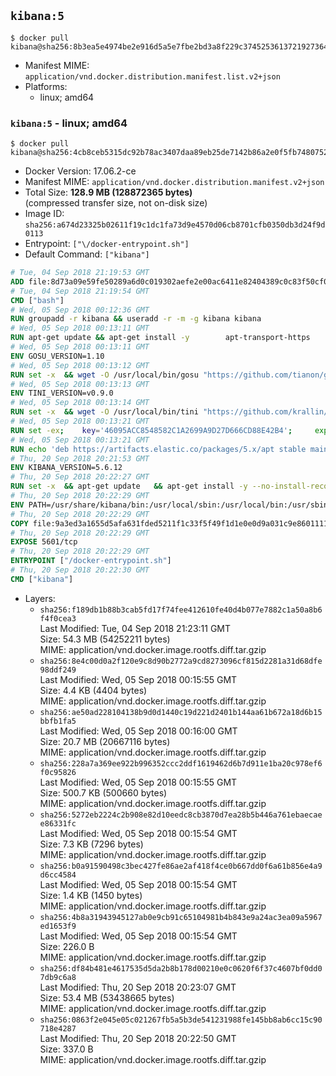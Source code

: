 ## `kibana:5`

```console
$ docker pull kibana@sha256:8b3ea5e4974be2e916d5a5e7fbe2bd3a8f229c374525361372192736459083f9
```

-	Manifest MIME: `application/vnd.docker.distribution.manifest.list.v2+json`
-	Platforms:
	-	linux; amd64

### `kibana:5` - linux; amd64

```console
$ docker pull kibana@sha256:4cb8ceb5315dc92b78ac3407daa89eb25de7142b86a2e0f5fb74807523c41e8e
```

-	Docker Version: 17.06.2-ce
-	Manifest MIME: `application/vnd.docker.distribution.manifest.v2+json`
-	Total Size: **128.9 MB (128872365 bytes)**  
	(compressed transfer size, not on-disk size)
-	Image ID: `sha256:a674d23325b02611f19c1dc1fa73d9e4570d06cb8701cfb0350db3d24f9d0113`
-	Entrypoint: `["\/docker-entrypoint.sh"]`
-	Default Command: `["kibana"]`

```dockerfile
# Tue, 04 Sep 2018 21:19:53 GMT
ADD file:8d73a09e59fe50289a6d0c019302aefe2e00ac6411e82404389c0c83f50cf08a in / 
# Tue, 04 Sep 2018 21:19:54 GMT
CMD ["bash"]
# Wed, 05 Sep 2018 00:12:36 GMT
RUN groupadd -r kibana && useradd -r -m -g kibana kibana
# Wed, 05 Sep 2018 00:13:11 GMT
RUN apt-get update && apt-get install -y 		apt-transport-https 		ca-certificates 		wget 		libfontconfig 		libfreetype6 	--no-install-recommends && rm -rf /var/lib/apt/lists/*
# Wed, 05 Sep 2018 00:13:11 GMT
ENV GOSU_VERSION=1.10
# Wed, 05 Sep 2018 00:13:12 GMT
RUN set -x 	&& wget -O /usr/local/bin/gosu "https://github.com/tianon/gosu/releases/download/$GOSU_VERSION/gosu-$(dpkg --print-architecture)" 	&& wget -O /usr/local/bin/gosu.asc "https://github.com/tianon/gosu/releases/download/$GOSU_VERSION/gosu-$(dpkg --print-architecture).asc" 	&& export GNUPGHOME="$(mktemp -d)" 	&& gpg --keyserver ha.pool.sks-keyservers.net --recv-keys B42F6819007F00F88E364FD4036A9C25BF357DD4 	&& gpg --batch --verify /usr/local/bin/gosu.asc /usr/local/bin/gosu 	&& rm -rf "$GNUPGHOME" /usr/local/bin/gosu.asc 	&& chmod +x /usr/local/bin/gosu 	&& gosu nobody true
# Wed, 05 Sep 2018 00:13:13 GMT
ENV TINI_VERSION=v0.9.0
# Wed, 05 Sep 2018 00:13:14 GMT
RUN set -x 	&& wget -O /usr/local/bin/tini "https://github.com/krallin/tini/releases/download/$TINI_VERSION/tini" 	&& wget -O /usr/local/bin/tini.asc "https://github.com/krallin/tini/releases/download/$TINI_VERSION/tini.asc" 	&& export GNUPGHOME="$(mktemp -d)" 	&& gpg --keyserver ha.pool.sks-keyservers.net --recv-keys 6380DC428747F6C393FEACA59A84159D7001A4E5 	&& gpg --batch --verify /usr/local/bin/tini.asc /usr/local/bin/tini 	&& rm -rf "$GNUPGHOME" /usr/local/bin/tini.asc 	&& chmod +x /usr/local/bin/tini 	&& tini -h
# Wed, 05 Sep 2018 00:13:21 GMT
RUN set -ex; 	key='46095ACC8548582C1A2699A9D27D666CD88E42B4'; 	export GNUPGHOME="$(mktemp -d)"; 	gpg --keyserver ha.pool.sks-keyservers.net --recv-keys "$key"; 	gpg --export "$key" > /etc/apt/trusted.gpg.d/elastic.gpg; 	rm -rf "$GNUPGHOME"; 	apt-key list
# Wed, 05 Sep 2018 00:13:21 GMT
RUN echo 'deb https://artifacts.elastic.co/packages/5.x/apt stable main' > /etc/apt/sources.list.d/kibana.list
# Thu, 20 Sep 2018 20:21:53 GMT
ENV KIBANA_VERSION=5.6.12
# Thu, 20 Sep 2018 20:22:27 GMT
RUN set -x 	&& apt-get update 	&& apt-get install -y --no-install-recommends kibana=$KIBANA_VERSION 	&& rm -rf /var/lib/apt/lists/* 		&& sed -ri "s!^(\#\s*)?(server\.host:).*!\2 '0.0.0.0'!" /etc/kibana/kibana.yml 	&& grep -q "^server\.host: '0.0.0.0'\$" /etc/kibana/kibana.yml 		&& sed -ri "s!^(\#\s*)?(elasticsearch\.url:).*!\2 'http://elasticsearch:9200'!" /etc/kibana/kibana.yml 	&& grep -q "^elasticsearch\.url: 'http://elasticsearch:9200'\$" /etc/kibana/kibana.yml
# Thu, 20 Sep 2018 20:22:29 GMT
ENV PATH=/usr/share/kibana/bin:/usr/local/sbin:/usr/local/bin:/usr/sbin:/usr/bin:/sbin:/bin
# Thu, 20 Sep 2018 20:22:29 GMT
COPY file:9a3ed3a1655d5afa631fded5211f1c33f5f49f1d1e0e0d9a031c9e8601111f05 in / 
# Thu, 20 Sep 2018 20:22:29 GMT
EXPOSE 5601/tcp
# Thu, 20 Sep 2018 20:22:29 GMT
ENTRYPOINT ["/docker-entrypoint.sh"]
# Thu, 20 Sep 2018 20:22:30 GMT
CMD ["kibana"]
```

-	Layers:
	-	`sha256:f189db1b88b3cab5fd17f74fee412610fe40d4b077e7882c1a50a8b6f4f0cea3`  
		Last Modified: Tue, 04 Sep 2018 21:23:11 GMT  
		Size: 54.3 MB (54252211 bytes)  
		MIME: application/vnd.docker.image.rootfs.diff.tar.gzip
	-	`sha256:8e4c00d0a2f120e9c8d90b2772a9cd8273096cf815d2281a31d68dfe98ddf249`  
		Last Modified: Wed, 05 Sep 2018 00:15:55 GMT  
		Size: 4.4 KB (4404 bytes)  
		MIME: application/vnd.docker.image.rootfs.diff.tar.gzip
	-	`sha256:ae50ad228104138b9d0d1440c19d221d2401b144aa61b672a18d6b15bbfb1fa5`  
		Last Modified: Wed, 05 Sep 2018 00:16:00 GMT  
		Size: 20.7 MB (20667116 bytes)  
		MIME: application/vnd.docker.image.rootfs.diff.tar.gzip
	-	`sha256:228a7a369ee922b996352ccc2ddf1619462d6b7d911e1ba20c978ef6f0c95826`  
		Last Modified: Wed, 05 Sep 2018 00:15:55 GMT  
		Size: 500.7 KB (500660 bytes)  
		MIME: application/vnd.docker.image.rootfs.diff.tar.gzip
	-	`sha256:5272eb2224c2b908e82d10eedc8cb3870d7ea28b5b446a761ebaecaee86331fc`  
		Last Modified: Wed, 05 Sep 2018 00:15:54 GMT  
		Size: 7.3 KB (7296 bytes)  
		MIME: application/vnd.docker.image.rootfs.diff.tar.gzip
	-	`sha256:b0a91590498c3bec427fe86ae2af418f4ce0b667dd0f6a61b856e4a9d6cc4584`  
		Last Modified: Wed, 05 Sep 2018 00:15:54 GMT  
		Size: 1.4 KB (1450 bytes)  
		MIME: application/vnd.docker.image.rootfs.diff.tar.gzip
	-	`sha256:4b8a31943945127ab0e9cb91c65104981b4b843e9a24ac3ea09a5967ed1653f9`  
		Last Modified: Wed, 05 Sep 2018 00:15:54 GMT  
		Size: 226.0 B  
		MIME: application/vnd.docker.image.rootfs.diff.tar.gzip
	-	`sha256:df84b481e4617535d5da2b8b178d00210e0c0620f6f37c4607bf0dd07db9c6a8`  
		Last Modified: Thu, 20 Sep 2018 20:23:07 GMT  
		Size: 53.4 MB (53438665 bytes)  
		MIME: application/vnd.docker.image.rootfs.diff.tar.gzip
	-	`sha256:0863f2e045e05c021267fb5a5b3de541231988fe145bb8ab6cc15c90718e4287`  
		Last Modified: Thu, 20 Sep 2018 20:22:50 GMT  
		Size: 337.0 B  
		MIME: application/vnd.docker.image.rootfs.diff.tar.gzip
